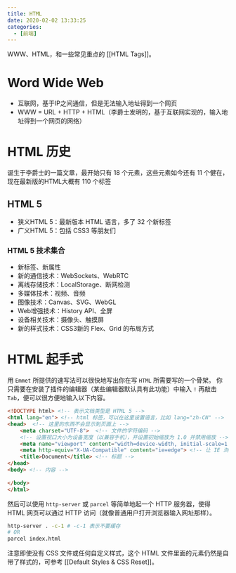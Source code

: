 ```yaml
---
title: HTML
date: 2020-02-02 13:33:25
categories:
  - [前端]
---
```


WWW、HTML，和一些常见重点的 [[HTML Tags]]。

<!-- more -->


# Word Wide Web

- 互联网，基于IP之间通信，但是无法输入地址得到一个网页
- WWW = URL + HTTP + HTML（李爵士发明的，基于互联网实现的，输入地址得到一个网页的网络）

# HTML 历史

诞生于李爵士的一篇文章，最开始只有 18 个元素，这些元素如今还有 11 个健在，现在最新版的HTML大概有 110 个标签

## HTML 5

- 狭义HTML 5：最新版本 HTML 语言，多了 32 个新标签
- 广义HTML 5：包括 CSS3 等朋友们

### HTML 5 技术集合

- 新标签、新属性
- 新的通信技术：WebSockets、WebRTC
- 离线存储技术：LocalStorage、断网检测
- 多媒体技术：视频、音频
- 图像技术：Canvas、SVG、WebGL
- Web增强技术：History API、全屏
- 设备相关技术：摄像头、触摸屏
- 新的样式技术：CSS3新的 Flex、Grid 的布局方式

# HTML 起手式

用 `Emmet` 所提供的速写法可以很快地写出你在写 `HTML` 所需要写的一个骨架。
你只需要在安装了插件的编辑器（某些编辑器默认具有此功能）中输入 `!` 再敲击 `Tab`，便可以很方便地输入以下内容。

```html
<!DOCTYPE html> <!-- 表示文档类型是 HTML 5 -->
<html lang="en"> <!-- html 标签，可以在这里设置语言，比如 lang="zh-CN" -->
<head>  <!-- 这里的东西不会显示到页面上 -->
    <meta charset="UTF-8">  <!-- 文件的字符编码 -->
    <!-- 设置视口大小为设备宽度（以兼容手机），并设置初始缩放为 1.0 并禁用缩放 -->
    <meta name="viewport" content="width=device-width, initial-scale=1.0, minimum-scale=1.0, maximum-scale=1.0, user-scalable=no"> 
    <meta http-equiv="X-UA-Compatible" content="ie=edge"> <!-- 让 IE 浏览器使用最新的内核 -->
    <title>Document</title> <!-- 标题 -->
</head> 
<body> <!-- 内容 -->
    
</body>
</html>
```

然后可以使用 `http-server` 或 `parcel` 等简单地起一个 HTTP 服务器，使得 HTML 网页可以通过 HTTP 访问（就像普通用户打开浏览器输入网址那样）。

```bash
http-server . -c-1 # -c-1 表示不要缓存
# OR
parcel index.html
```

注意即使没有 CSS 文件或任何自定义样式，这个 HTML 文件里面的元素仍然是自带了样式的，可参考 [[Default Styles & CSS Reset]]。